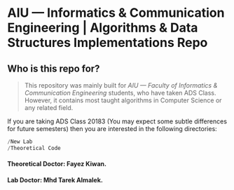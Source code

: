 # AIU — Informatics & Communication Engineering | Algorithms & Data Structures Implementations Repo

## Who is this repo for?
> This repository was mainly built for _AIU — Faculty of Informatics & Communication Engineering_ students, who have taken ADS Class.
> However, it contains most taught algorithms in Computer Science or any related field.

If you are taking ADS Class 20183 (You may expect some subtle differences for future semesters) then you are interested in the following directories: 
```c
/New Lab
/Theoretical Code
```


#### Theoretical Doctor: Fayez Kiwan. ####
#### Lab Doctor: Mhd Tarek Almalek. ####

